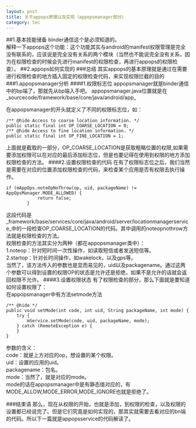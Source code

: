 ```yaml
---
layout: post
title: 关于appops原理以及实现（appopsmanager部分）
category: tec
---
```


##1.基本技能储备
binder通信这个是必须知道的。  
解释一下appops这个功能：这个功能其实与android的manifest权限管理是完全没有联系的，应该说是完全没有关系的两个模块（当然也不能说完全没有关系，因为在权限检查的时候会先进行manifest的权限检查，再进行appops的权限检查）。
##2.appops如何实现的
###总结
其实appops的基本原理就是通过在需要进行权限检查的地方插入固定的权限检查代码，来实现权限拦截的目的
###1.appopsmanager分析
####1.权限标志位
appopsmanager就是binder通信中的bp端了，那就先从bp端入手吧。
appopsmanager.java位置就是在_sourcecode/framework/base/core/java/android/app_

在appopsmanager的开头就定义了不同的权限标志位，如：
	
	/** @hide Access to coarse location information. */
    public static final int OP_COARSE_LOCATION = 0;
    /** @hide Access to fine location information. */
    public static final int OP_FINE_LOCATION = 1;
上面就是截取的一部分，OP_COARSE_LOCATION是获取粗略位置的权限,如果需要添加权限可以在对应的最后添加标志位，但是也要记得在使用到权限的地方添加权限检查的方法。
####2.设置权限检查的代码
在有了权限标志位之后，我们当然是需要在对应的位置添加权限检查的代码，来检查某个应用是否有权限去执行操作。
	
	if (mAppOps.noteOpNoThrow(op, uid, packageName) != AppOpsManager.MODE_ALLOWED) {
                return false;
            }
这段代码是_framework/base/services/core/java/android/server/locationmanagerservice_中的一段检查OP_COARSE_LOCATION的代码。其中调用的noteopnothrow方法就是权限检查的方法。  
权限检查的方法其实分为两种（都在appopsmanager类中）：  
1.noteop：针对短时间一次性操作，如读取短信或者发送短信等。  
2.startop：针对长时间操作，如wakelock，以及gps等。  
当然了，该方法传入的参数也是显而易见的，uid以及packagename。通过这两个参数可以得到设置的权限OP的状态是允许还是拒绝，如果不是允许的话就会返回权限不允许。
####3.设置权限状态
有了权限检查的部分，那么下面就是要知道如何设置权限了：  
在appopsmanager中有方法setmode方法
	
	/** @hide */
    public void setMode(int code, int uid, String packageName, int mode) {
        try {
            mService.setMode(code, uid, packageName, mode);
        } catch (RemoteException e) {
        }
    }

参数的含义：  
code：就是上方对应的op，想设置的某个权限。  
uid：设置的应用的uid。  
packagename：包名。  
mode：当然了，就是对应的mode。  
mode的话在appopsmanager中是有静态值对应的，有MODE_ALLOW,MODE_ERROR,MODE_IGNORE也就是拒绝了。


###结束语
那么，现在从权限的开始，也就是添加，到权限的检查，以及权限的设置都已经说完了。但是它们究竟是如何实现的，那其实就需要去看对应的bn端的代码。所以下一篇就是appopsservice的代码解读了。
